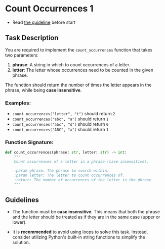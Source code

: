 # Count Occurrences 1

- Read [the guideline](https://github.com/mate-academy/py-task-guideline/blob/main/README.md) before start

## Task Description

You are required to implement the `count_occurrences` function that takes two parameters:

1. **phrase**: A string in which to count occurrences of a letter.
2. **letter**: The letter whose occurrences need to be counted in the given phrase.

The function should return the number of times the letter appears in the phrase, while being **case insensitive**.

### Examples:

- `count_occurrences("letter", "t")` should return `2`
- `count_occurrences("abc", "a")` should return `1`
- `count_occurrences("abc", "d")` should return `0`
- `count_occurrences("ABC", "a")` should return `1`

### Function Signature:

```python
def count_occurrences(phrase: str, letter: str) -> int:
    """
    Count occurrences of a letter in a phrase (case insensitive).

    :param phrase: The phrase to search within.
    :param letter: The letter to count occurrences of.
    :return: The number of occurrences of the letter in the phrase.
    """
```

## Guidelines

- The function must be **case insensitive**. This means that both the phrase and the letter should be treated as if they are in the same case (upper or lower).
  
- It is **recommended** to avoid using loops to solve this task. Instead, consider utilizing Python's built-in string functions to simplify the solution.

